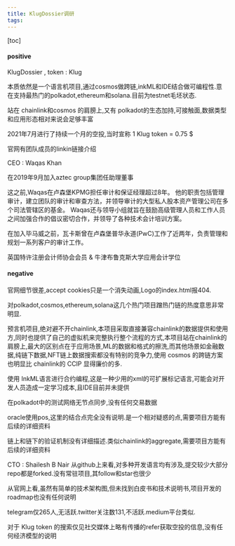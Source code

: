 ```yaml
---
title: KlugDossier调研
tags: 
---
```


[toc]

#### positive

KlugDossier , token : Klug

本质依然是一个语言机项目,通过cosmos做跨链,inkML和IDE结合做可编程性.意在支持最热门的polkadot,ethereum和solana.目前为testnet毛坯状态.

站在 chainlink和cosmos 的肩膀上,又有 polkadot的生态加持,可接触面,数据类型和应用形态相对来说会足够丰富

2021年7月进行了持续一个月的空投,当时宣称 1 Klug token = 0.75 $

官网有团队成员的linkin链接介绍

CEO : Waqas Khan

在2019年9月加入aztec group集团任助理董事

这之前,Waqas在卢森堡KPMG担任审计和保证经理超过8年。 他的职责包括管理审计，建立团队的审计和审查方法，并领导审计的大型私人股本资产管理公司在多个司法管辖区的基金。 Waqas还与领导小组就旨在鼓励高级管理人员和工作人员之间加强合作的倡议密切合作，并领导了各种技术会计培训方案。  
 
在加入毕马威之前，瓦卡斯曾在卢森堡普华永道(PwC)工作了近两年，负责管理和规划一系列客户的审计工作。  
 
英国特许注册会计师协会会员  & 牛津布鲁克斯大学应用会计学位  

#### negative

官网细节很差,accept cookies只是一个消失动画,Logo的index.html报404.

对polkadot,cosmos,ethereum,solana这几个热门项目蹭热门链的热度意思非常明显.

预言机项目,绝对避不开chainlink,本项目采取直接兼容chainlink的数据提供和使用方,同时也提供了自己的虚拟机来完整执行整个流程的方式,本项目站在chainlink的肩膀上,最大的区别点在于应用场景,ML的数据和格式的擦洗,而其他场景如金融数据,纯链下数据,NFT链上数据搜索都没有特别的竞争力,使用 cosmos 的跨链方案也明显比 chainlink的 CCIP 显得廉价的多.

使用 InkML语言进行合约编程,这是一种少用的xml的可扩展标记语言,可能会对开发人员造成一定学习成本,且IDE目前并未提供

在polkadot中的测试网络无节点同步,没有任何交易数据

oracle使用pos,这里的结合点完全没有说明.是一个相对疑惑的点,需要项目方能有后续的详细资料

链上和链下的验证机制没有详细描述.类似chainlink的aggregate,需要项目方能有后续的详细资料

CTO : Shailesh B Nair 从github上来看,对多种开发语言均有涉及,提交较少大部分repo都是forked.没有常驻项目,其follow和star也很少

从官网上看,虽然有简单的技术架构图,但未找到白皮书和技术说明书,项目开发的roadmap也没有任何说明

telegram仅265人,无活跃.twitter关注数131,不活跃.medium平台类似.

对于 Klug token 的搜索仅见社交媒体上略有传播的refer获取空投的信息,没有任何经济模型的说明